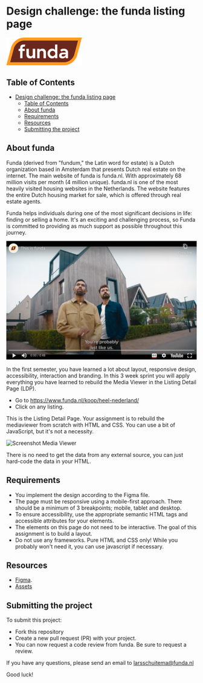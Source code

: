 # Design challenge: the funda listing page

<img src="funda-logo-full.svg" width="200">

## Table of Contents

- [Design challenge: the funda listing page](#design-challenge-the-funda-listing-page)
  - [Table of Contents](#table-of-contents)
  - [About funda](#about-funda)
  - [Requirements](#requirements)
  - [Resources](#resources)
  - [Submitting the project](#submitting-the-project)

## About funda
Funda (derived from "fundum," the Latin word for estate) is a Dutch organization based in Amsterdam that presents Dutch real estate on the internet. The main website of funda is funda.nl. With approximately 68 million visits per month (4 million unique). funda.nl is one of the most heavily visited housing websites in the Netherlands. The website features the entire Dutch housing market for sale, which is offered through real estate agents.

Funda helps individuals during one of the most significant decisions in life: finding or selling a home. It's an exciting and challenging process, so Funda is committed to providing as much support as possible throughout this journey.

[![This is funda video](this-is-funda-video-thumb.png)](https://www.youtube.com/watch?v=uZXj59TOpA4)


In the first semester, you have learned a lot about layout, responsive design, accessibility, interaction and branding. In this 3 week sprint you will apply everything you have learned to rebuild the Media Viewer in the Listing Detail Page (LDP).

 * Go to https://www.funda.nl/koop/heel-nederland/
 * Click on any listing.

This is the Listing Detail Page. Your assignment is to rebuild the mediaviewer from scratch with HTML and CSS. You can use a bit of JavaScript, but it's not a necessity.

![Screenshot Media Viewer](screenshot-media-viewer.png)

There is no need to get the data from any external source, you can just hard-code the data in your HTML.

## Requirements

 * You implement the design according to the Figma file.
 * The page must be responsive using a mobile-first approach. There should be a minimum of 3 breakpoints; mobile, tablet and desktop.
 * To ensure accessibility, use the appropriate semantic HTML tags and accessible attributes for your elements.
 * The elements on this page do not need to be interactive. The goal of this assignment is to build a layout.
 * Do not use any frameworks. Pure HTML and CSS only! While you probably won't need it, you can use javascript if necessary.

## Resources

 * [Figma](https://www.figma.com/file/QJ6dtYVGW3l2DtFRx7eGdp/Object-(Externally-Shared)?node-id=0%3A1&t=1j0KhuCJpU7vqNuy-1).
 * [Assets](https://brand.funda.nl)

## Submitting the project

To submit this project:

 * Fork this repository
 * Create a new pull request (PR) with your project. 
 * You can now request a code review from funda. Be sure to request a review.

If you have any questions, please send an email to larsschuitema@funda.nl

Good luck!
